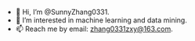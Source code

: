 - 👋 Hi, I’m @SunnyZhang0331.
- 👀 I’m interested in machine learning and data mining.
- 📫 Reach me by email: zhang0331zxy@163.com.
